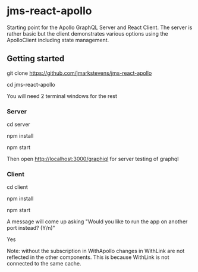 # jms-react-apollo

Starting point for the Apollo GraphQL Server and React Client.
The server is rather basic but the client demonstrates various options using the ApolloClient
including state management.

## Getting started

git clone https://github.com/jmarkstevens/jms-react-apollo

cd jms-react-apollo

You will need 2 terminal windows for the rest

### Server

cd server

npm install

npm start

Then open [http://localhost:3000/graphiql](http://localhost:3000/graphiql) for server testing of graphql

### Client

cd client

npm install

npm start

A message will come up asking "Would you like to run the app on another port instead? (Y/n)"

Yes

Note: without the subscription in WithApollo changes in WithLink are not reflected in the other components.
This is because WithLink is not connected to the same cache.

